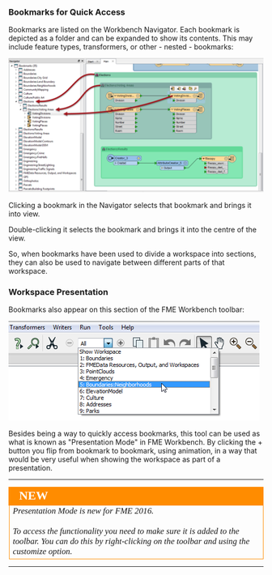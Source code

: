 ### Bookmarks for Quick Access ###
Bookmarks are listed on the Workbench Navigator. Each bookmark is depicted as a folder and can be expanded to show its contents. This may include feature types, transformers, or other - nested - bookmarks:

![](./Images/Img3.12.BookmarksForAccess.png)

Clicking a bookmark in the Navigator selects that bookmark and brings it into view.

Double-clicking it selects the bookmark and brings it into the centre of the view.

So, when bookmarks have been used to divide a workspace into sections, they can also be used to navigate between different parts of that workspace.


### Workspace Presentation ###
Bookmarks also appear on this section of the FME Workbench toolbar:

![](./Images/Img3.13.PresentationOption.png)

Besides being a way to quickly access bookmarks, this tool can be used as what is known as "Presentation Mode" in FME Workbench. By clicking the + button you flip from bookmark to bookmark, using animation, in a way that would be very useful when showing the workspace as part of a presentation.

---

<!--New Section--> 

<table style="border-spacing: 0px">
<tr>
<td style="vertical-align:middle;background-color:darkorange;border: 2px solid darkorange">
<i class="fa fa-bolt fa-lg fa-pull-left fa-fw" style="color:white;padding-right: 12px;vertical-align:text-top"></i>
<span style="color:white;font-size:x-large;font-weight: bold;font-family:serif">NEW</span>
</td>
</tr>

<tr>
<td style="border: 1px solid darkorange">
<span style="font-family:serif; font-style:italic; font-size:larger">
Presentation Mode is new for FME 2016. 
<br><br>To access the functionality you need to make sure it is added to the toolbar. You can do this by right-clicking on the toolbar and using the customize option. 
</span>
</td>
</tr>
</table>

---